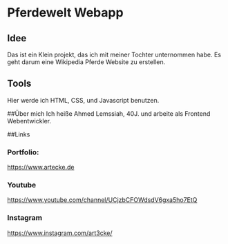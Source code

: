 # Pferdewelt Webapp
## Idee
Das ist ein Klein projekt, das ich mit meiner Tochter unternommen habe.
Es geht darum eine Wikipedia Pferde Website zu erstellen.

## Tools 
Hier werde ich HTML, CSS, und Javascript benutzen.   


##Über mich
Ich heiße Ahmed Lemssiah, 40J. und arbeite als Frontend Webentwickler.

##Links
### Portfolio:
https://www.artecke.de

### Youtube
https://www.youtube.com/channel/UCjzbCFOWdsdV6gxa5ho7EtQ
 
### Instagram 
https://www.instagram.com/art3cke/

